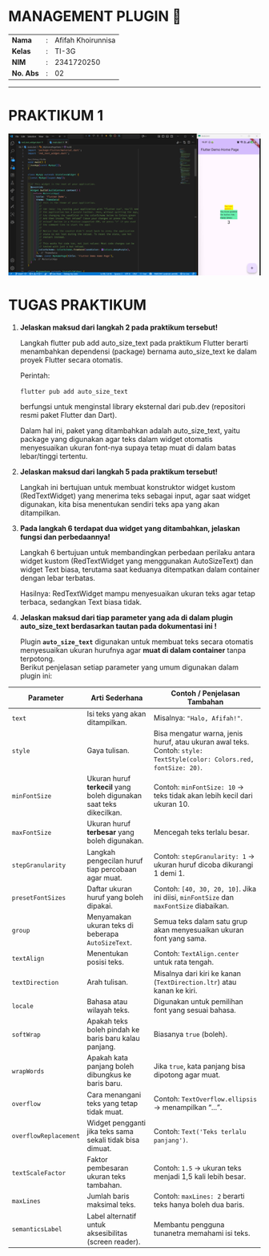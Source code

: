 # MANAGEMENT PLUGIN 🤗

<table>
  <tr>
    <td><b>Nama</b></td>
    <td>:</td>
    <td>Afifah Khoirunnisa</td>
  </tr>
  <tr>
    <td><b>Kelas</b></td>
    <td>:</td>
    <td>TI-3G</td>
  </tr>
  <tr>
    <td><b>NIM</b></td>
    <td>:</td>
    <td>2341720250</td>
  </tr>
  <tr>
    <td><b>No. Abs</b></td>
    <td>:</td>
    <td>02</td>
  </tr>
</table>  

---

# PRAKTIKUM 1
<img src="img/prak1.png">

# TUGAS PRAKTIKUM 
1. **Jelaskan maksud dari langkah 2 pada praktikum tersebut!**

    Langkah flutter pub add auto_size_text pada praktikum Flutter berarti menambahkan dependensi (package) bernama auto_size_text ke dalam proyek Flutter secara otomatis.

    Perintah:

    ```flutter pub add auto_size_text```

    berfungsi untuk menginstal library eksternal dari pub.dev (repositori resmi paket Flutter dan Dart).

    Dalam hal ini, paket yang ditambahkan adalah auto_size_text, yaitu package yang digunakan agar teks dalam widget otomatis menyesuaikan ukuran font-nya supaya tetap muat di dalam batas lebar/tinggi tertentu.

2. **Jelaskan maksud dari langkah 5 pada praktikum tersebut!**

    Langkah ini bertujuan untuk membuat konstruktor widget kustom (RedTextWidget) yang menerima teks sebagai input, agar saat widget digunakan, kita bisa menentukan sendiri teks apa yang akan ditampilkan.

3. **Pada langkah 6 terdapat dua widget yang ditambahkan, jelaskan fungsi dan perbedaannya!**

    Langkah 6 bertujuan untuk membandingkan perbedaan perilaku antara widget kustom (RedTextWidget yang menggunakan AutoSizeText) dan widget Text biasa, terutama saat keduanya ditempatkan dalam container dengan lebar terbatas.

    Hasilnya: RedTextWidget mampu menyesuaikan ukuran teks agar tetap terbaca, sedangkan Text biasa tidak.

4. **Jelaskan maksud dari tiap parameter yang ada di dalam plugin auto_size_text berdasarkan tautan pada dokumentasi ini !**

    Plugin **`auto_size_text`** digunakan untuk membuat teks secara otomatis menyesuaikan ukuran hurufnya agar **muat di dalam container** tanpa terpotong.  
    Berikut penjelasan setiap parameter yang umum digunakan dalam plugin ini:

| Parameter | Arti Sederhana | Contoh / Penjelasan Tambahan |
|------------|----------------|-------------------------------|
| `text` | Isi teks yang akan ditampilkan. | Misalnya: `"Halo, Afifah!"`. |
| `style` | Gaya tulisan. | Bisa mengatur warna, jenis huruf, atau ukuran awal teks. Contoh: `style: TextStyle(color: Colors.red, fontSize: 20)`. |
| `minFontSize` | Ukuran huruf **terkecil** yang boleh digunakan saat teks dikecilkan. | Contoh: `minFontSize: 10` → teks tidak akan lebih kecil dari ukuran 10. |
| `maxFontSize` | Ukuran huruf **terbesar** yang boleh digunakan. | Mencegah teks terlalu besar. |
| `stepGranularity` | Langkah pengecilan huruf tiap percobaan agar muat. | Contoh: `stepGranularity: 1` → ukuran huruf dicoba dikurangi 1 demi 1. |
| `presetFontSizes` | Daftar ukuran huruf yang boleh dipakai. | Contoh: `[40, 30, 20, 10]`. Jika ini diisi, `minFontSize` dan `maxFontSize` diabaikan. |
| `group` | Menyamakan ukuran teks di beberapa `AutoSizeText`. | Semua teks dalam satu grup akan menyesuaikan ukuran font yang sama. |
| `textAlign` | Menentukan posisi teks. | Contoh: `TextAlign.center` untuk rata tengah. |
| `textDirection` | Arah tulisan. | Misalnya dari kiri ke kanan (`TextDirection.ltr`) atau kanan ke kiri. |
| `locale` | Bahasa atau wilayah teks. | Digunakan untuk pemilihan font yang sesuai bahasa. |
| `softWrap` | Apakah teks boleh pindah ke baris baru kalau panjang. | Biasanya `true` (boleh). |
| `wrapWords` | Apakah kata panjang boleh dibungkus ke baris baru. | Jika `true`, kata panjang bisa dipotong agar muat. |
| `overflow` | Cara menangani teks yang tetap tidak muat. | Contoh: `TextOverflow.ellipsis` → menampilkan “...”. |
| `overflowReplacement` | Widget pengganti jika teks sama sekali tidak bisa dimuat. | Contoh: `Text('Teks terlalu panjang')`. |
| `textScaleFactor` | Faktor pembesaran ukuran teks tambahan. | Contoh: `1.5` → ukuran teks menjadi 1,5 kali lebih besar. |
| `maxLines` | Jumlah baris maksimal teks. | Contoh: `maxLines: 2` berarti teks hanya boleh dua baris. |
| `semanticsLabel` | Label alternatif untuk aksesibilitas (screen reader). | Membantu pengguna tunanetra memahami isi teks. |

